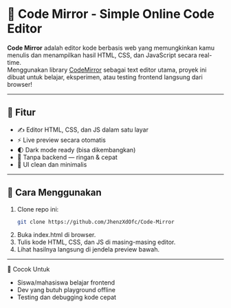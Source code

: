 # 🧠 Code Mirror - Simple Online Code Editor

**Code Mirror** adalah editor kode berbasis web yang memungkinkan kamu menulis dan menampilkan hasil HTML, CSS, dan JavaScript secara real-time.  
Menggunakan library [CodeMirror](https://codemirror.net/) sebagai text editor utama, proyek ini dibuat untuk belajar, eksperimen, atau testing frontend langsung dari browser!

---

## 🎯 Fitur

- ✍️ Editor HTML, CSS, dan JS dalam satu layar
- ⚡ Live preview secara otomatis
- 🌓 Dark mode ready (bisa dikembangkan)
- 💾 Tanpa backend — ringan & cepat
- 🎨 UI clean dan minimalis

---

## 🚀 Cara Menggunakan

1. Clone repo ini:
   ```bash
   git clone https://github.com/JhenzXdOfc/Code-Mirror
2. Buka index.html di browser.
3. Tulis kode HTML, CSS, dan JS di masing-masing editor.
4. Lihat hasilnya langsung di jendela preview bawah.

---

🧪 Cocok Untuk
- Siswa/mahasiswa belajar frontend
- Dev yang butuh playground offline
- Testing dan debugging kode cepat

